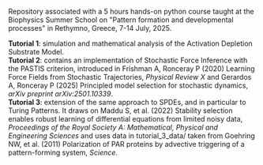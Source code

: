 Repository associated with a 5 hours hands-on python course taught at the Biophysics Summer School on "Pattern formation and developmental processes" in Rethymno, Greece, 7-14 July, 2025.

**Tutorial 1**: simulation and mathematical analysis of the Activation Depletion Substrate Model.\
**Tutorial 2**: contains an implementation of Stochastic Force Inference with the PASTIS criterion, introduced in Frishman A, Ronceray P (2020) Learning Force Fields from Stochastic Trajectories, *Physical Review X* and Gerardos A, Ronceray P (2025) Principled model selection for stochastic dynamics, *arXiv preprint arXiv:2501.10339*.\
**Tutorial 3**: extension of the same approach to SPDEs, and in particular to Turing Patterns. It draws on Maddu S, et al. (2022) Stability selection enables robust learning of differential equations from limited noisy data, *Proceedings of the Royal Society A: Mathematical, Physical and Engineering Sciences* and uses data in tutorial_3_data/ taken from Goehring NW, et al. (2011) Polarization of PAR proteins by advective triggering of a pattern-forming system, *Science*.
